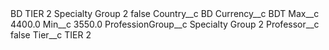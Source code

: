 <?xml version="1.0" encoding="UTF-8"?>
<CustomMetadata xmlns="http://soap.sforce.com/2006/04/metadata" xmlns:xsi="http://www.w3.org/2001/XMLSchema-instance" xmlns:xsd="http://www.w3.org/2001/XMLSchema">
    <label>BD TIER 2 Specialty Group 2</label>
    <protected>false</protected>
    <values>
        <field>Country__c</field>
        <value xsi:type="xsd:string">BD</value>
    </values>
    <values>
        <field>Currency__c</field>
        <value xsi:type="xsd:string">BDT</value>
    </values>
    <values>
        <field>Max__c</field>
        <value xsi:type="xsd:double">4400.0</value>
    </values>
    <values>
        <field>Min__c</field>
        <value xsi:type="xsd:double">3550.0</value>
    </values>
    <values>
        <field>ProfessionGroup__c</field>
        <value xsi:type="xsd:string">Specialty Group 2</value>
    </values>
    <values>
        <field>Professor__c</field>
        <value xsi:type="xsd:boolean">false</value>
    </values>
    <values>
        <field>Tier__c</field>
        <value xsi:type="xsd:string">TIER 2</value>
    </values>
</CustomMetadata>
